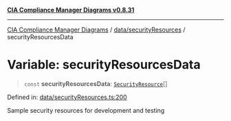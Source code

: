 [**CIA Compliance Manager Diagrams v0.8.31**](../../../README.md)

***

[CIA Compliance Manager Diagrams](../../../modules.md) / [data/securityResources](../README.md) / securityResourcesData

# Variable: securityResourcesData

> `const` **securityResourcesData**: [`SecurityResource`](../../../services/interfaces/SecurityResource.md)[]

Defined in: [data/securityResources.ts:200](https://github.com/Hack23/cia-compliance-manager/blob/85c025371255f412469ec0119911b7cb143a6212/src/data/securityResources.ts#L200)

Sample security resources for development and testing

